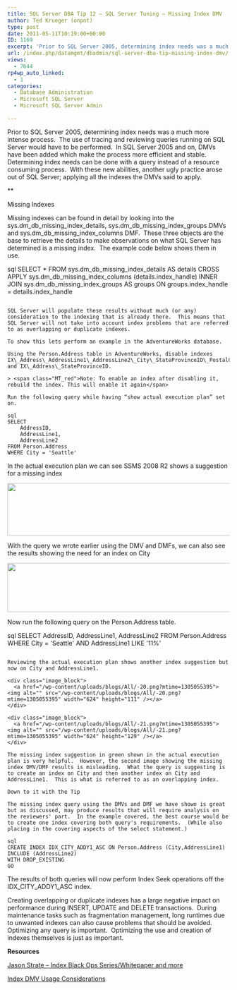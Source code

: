 ```yaml
---
title: SQL Server DBA Tip 12 – SQL Server Tuning – Missing Index DMV
author: Ted Krueger (onpnt)
type: post
date: 2011-05-11T10:19:00+00:00
ID: 1169
excerpt: 'Prior to SQL Server 2005, determining index needs was a much more intense process.  The use of tracing and reviewing queries running on SQL Server would have to be performed.  In SQL Server 2005 and on, DMVs have been added which make the process more e&hellip;'
url: /index.php/datamgmt/dbadmin/sql-server-dba-tip-missing-index-dmv/
views:
  - 7644
rp4wp_auto_linked:
  - 1
categories:
  - Database Administration
  - Microsoft SQL Server
  - Microsoft SQL Server Admin

---
```

Prior to SQL Server 2005, determining index needs was a much more intense process.  The use of tracing and reviewing queries running on SQL Server would have to be performed.  In SQL Server 2005 and on, DMVs have been added which make the process more efficient and stable.  Determining index needs can be done with a query instead of a resource consuming process.  With these new abilities, another ugly practice arose out of SQL Server; applying all the indexes the DMVs said to apply.


** 

Missing Indexes

</strong>

Missing indexes can be found in detail by looking into the <span class="MT_green">sys.dm_db_missing_index_details</span>, <span class="MT_green">sys.dm_db_missing_index_groups</span> DMVs and <span class="MT_green">sys.dm_db_missing_index_columns</span> DMF.  These three objects are the base to retrieve the details to make observations on what SQL Server has determined is a missing index.  The example code below shows them in use.

sql
SELECT 
	*
FROM sys.dm_db_missing_index_details AS details
CROSS APPLY sys.dm_db_missing_index_columns (details.index_handle)
INNER JOIN sys.dm_db_missing_index_groups AS groups ON groups.index_handle = details.index_handle 
```

SQL Server will populate these results without much (or any) consideration to the indexing that is already there.  This means that SQL Server will not take into account index problems that are referred to as overlapping or duplicate indexes.

To show this lets perform an example in the AdventureWorks database.

Using the Person.Address table in AdventureWorks, disable indexes IX\_Address\_AddressLine1\_AddressLine2\_City\_StateProvinceID\_PostalCode and IX\_Address\_StateProvinceID.

> <span class="MT_red">Note: To enable an index after disabling it, rebuild the index. This will enable it again</span>

Run the following query while having “show actual execution plan” set on.

sql
SELECT 
	AddressID,
	AddressLine1,
	AddressLine2
FROM Person.Address
WHERE City = 'Seattle'
```

In the actual execution plan we can see SSMS 2008 R2 shows a suggestion for a missing index

<div class="image_block">
  <a href="/wp-content/uploads/blogs/All/-18.png?mtime=1305055395"><img alt="" src="/wp-content/uploads/blogs/All/-18.png?mtime=1305055395" width="624" height="119" /></a>
</div>

With the query we wrote earlier using the DMV and DMFs, we can also see the results showing the need for an index on City

<div class="image_block">
  <a href="/wp-content/uploads/blogs/All/-19.png?mtime=1305055395"><img alt="" src="/wp-content/uploads/blogs/All/-19.png?mtime=1305055395" width="624" height="111" /></a>
</div>

Now run the following query on the Person.Address table.

sql
SELECT 
	AddressID,
	AddressLine1,
	AddressLine2
FROM Person.Address
WHERE City = 'Seattle'
		AND AddressLine1 LIKE '11%'
```

Reviewing the actual execution plan shows another index suggestion but now on City and AddressLine1.

<div class="image_block">
  <a href="/wp-content/uploads/blogs/All/-20.png?mtime=1305055395"><img alt="" src="/wp-content/uploads/blogs/All/-20.png?mtime=1305055395" width="624" height="111" /></a>
</div>

<div class="image_block">
  <a href="/wp-content/uploads/blogs/All/-21.png?mtime=1305055395"><img alt="" src="/wp-content/uploads/blogs/All/-21.png?mtime=1305055395" width="624" height="129" /></a>
</div>

The missing index suggestion in green shown in the actual execution plan is very helpful.  However, the second image showing the missing index DMV/DMF results is misleading.  What the query is suggesting is to create an index on City and then another index on City and AddressLine1.  This is what is referred to as an overlapping index.

Down to it with the Tip

The missing index query using the DMVs and DMF we have shown is great but as discussed, may produce results that will require analysis on the reviewers' part.  In the example covered, the best course would be to create one index covering both query's requirements.  (While also placing in the covering aspects of the select statement.)

sql
CREATE INDEX IDX_CITY_ADDY1_ASC ON Person.Address (City,AddressLine1)
INCLUDE (AddressLine2)
WITH DROP_EXISTING  
GO
```

The results of both queries will now perform Index Seek operations off the IDX\_CITY\_ADDY1_ASC index. 

Creating overlapping or duplicate indexes has a large negative impact on performance during INSERT, UPDATE and DELETE transactions.  During maintenance tasks such as fragmentation management, long runtimes due to unwanted indexes can also cause problems that should be avoided.  Optimizing any query is important.  Optimizing the use and creation of indexes themselves is just as important.

**Resources**

[Jason Strate – Index Black Ops Series/Whitepaper and more][1]

[Index DMV Usage Considerations][2]

 [1]: http://www.jasonstrate.com/2011/03/index-black-ops-series/
 [2]: /index.php/DataMgmt/DBAdmin/think-before-you-f5-on-dmvs